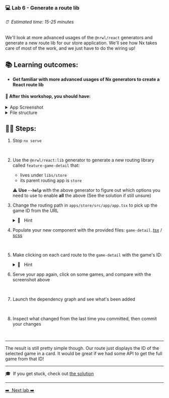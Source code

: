 ### 💻 Lab 6 - Generate a route lib

###### ⏰ &nbsp;Estimated time: 15-25 minutes

We'll look at more advanced usages of the `@nrwl/react` generators and generate a new route lib for our store application. We'll see how Nx takes care of most of the work, and we just have to do the wiring up!

## 📚 Learning outcomes:

- **Get familiar with more advanced usages of Nx generators to create a React route lib**

#### 📲 After this workshop, you should have:

<details>
  <summary>App Screenshot</summary>
  <img src="../assets/lab6_screenshot.png" width="500" alt="screenshot of lab6 result">
</details>

<details>
  <summary>File structure</summary>
  <img src="../assets/lab6_directory-structure.png" height="700" alt="lab6 file structure">
</details>

## 🏋️‍♀️ Steps:

1. Stop `nx serve`
<br/>

2. Use the `@nrwl/react:lib` generator to generate a new routing library called `feature-game-detail` that:

   - lives under `libs/store`
   - its parent routing app is `store`

   ⚠️ **Use `--help`** with the above generator to figure out which options you need to use to enable **all** the above (See the solution if still unsure)

3. Change the routing path in `apps/store/src/app/app.tsx` to pick up the game ID from the URL

    <details>
    <summary>🐳 &nbsp;&nbsp;Hint</summary>

   ```ts
   // add this to imports
   import { Route, useHistory } from 'react-router-dom';
   import { StoreFeatureGameDetail } from '@bg-hoard/store/feature-game-detail';

   // add this as a last element to container
   <Route path="/game/:id" component={StoreFeatureGameDetail} />
   ```

    </details>

4. Populate your new component with the provided files: `game-detail.`[tsx](../../examples/lab6/libs/store/feature-game-detail/src/lib/game-detail/game-detail.tsx) / [scss](../../examples/lab6/libs/store/feature-game-detail/src/lib/game-detail/game-detail.module.scss)
<br/>

5. Make clicking on each card route to the `game-detail` with the game's ID:

   <details>
   <summary>🐳 &nbsp;&nbsp;Hint</summary>

   ```ts
     // initialize the history hook
     const history = useHistory();

     // add on click to card element
     <Card
       key={x.id}
       className={styles['game-card']}
       onClick={() => history.push(`/game/${x.id}`)}
     >
   ```

    </details>

6. Serve your app again, click on some games, and compare with the screenshot above
<br/>

7. Launch the dependency graph and see what's been added
<br/>

8. Inspect what changed from the last time you committed, then commit your changes
<br/>


---

The result is still pretty simple though. Our route just displays the ID of the selected game in a card. It would be great if we had some API to get the full game from that ID!

---

🎓&nbsp;&nbsp;If you get stuck, check out [the solution](SOLUTION.md)

---

[➡️ &nbsp;Next lab ➡️](../lab7/LAB.md)
